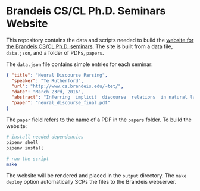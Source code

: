 # Brandeis CS/CL Ph.D. Seminars Website

This repository contains the data and scripts needed to build the [website for the Brandeis CS/CL Ph.D. seminars](http://rm.cab/seminars). The site is built from a data file, `data.json`, and a folder of PDFs, `papers`.

The `data.json` file contains simple entries for each seminar:
```json
{ "title": "Neural Discourse Parsing",
  "speaker": "Te Rutherford",
  "url": "http://www.cs.brandeis.edu/~tet/",
  "date": "March 23rd, 2016",
  "abstract": "Inferring  implicit  discourse  relations  in natural language text is the most difficult subtask in discourse parsing.   Many neural network models have been proposed to tackle  this  problem.   However,  the  comparison  for  this  task  is  not  unified,  so we  could  hardly  draw  clear  conclusions about  the  effectiveness  of  various  architectures.    Here,  we  propose  neural  network  models  that  are  based  on  feedforward and long-short term memory architecture and systematically study the effects of varying structures.  To our surprise, the best-configured  feedforward  architecture outperforms  LSTM-based  model  in  most cases  despite  thorough  tuning.    Further, we compare our best feedforward system with competitive convolutional and recurrent  networks  and  find  that  feedforward can actually be more effective. For the first time  for  this  task,  we  compile  and  publish outputs from previous neural and non-neural systems to establish the standard for further comparison.",
  "paper": "neural_discourse_final.pdf"
}
```

The `paper` field refers to the name of a PDF in the `papers` folder. To build the website:

```bash
# install needed dependencies
pipenv shell
pipenv install

# run the script
make
```

The website will be rendered and placed in the `output` directory. The `make deploy` option automatically SCPs the files to the Brandeis webserver.
